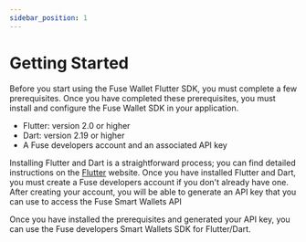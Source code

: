 ```yaml
---
sidebar_position: 1
---
```

# Getting Started

Before you start using the Fuse Wallet Flutter SDK, you must complete a few prerequisites. Once you have completed these prerequisites, you must install and configure the Fuse Wallet SDK in your application.

* Flutter: version 2.0 or higher
* Dart: version 2.19 or higher
* A Fuse developers account and an associated API key

Installing Flutter and Dart is a straightforward process; you can find detailed instructions on the [Flutter](https://flutter.dev) website. Once you have installed Flutter and Dart, you must create a Fuse developers account if you don't already have one. After creating your account, you will be able to generate an API key that you can use to access the Fuse Smart Wallets API

Once you have installed the prerequisites and generated your API key, you can use the Fuse developers Smart Wallets SDK for Flutter/Dart.
